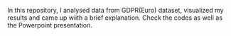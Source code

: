 In this repository, I analysed data from GDPR(Euro) dataset, visualized my results and came up wiith a brief explanation. Check the codes as well as the Powerpoint presentation.
